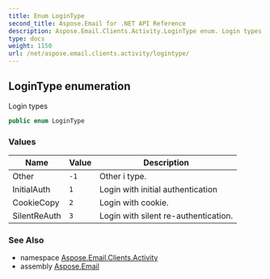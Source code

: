 ```yaml
---
title: Enum LoginType
second_title: Aspose.Email for .NET API Reference
description: Aspose.Email.Clients.Activity.LoginType enum. Login types
type: docs
weight: 1150
url: /net/aspose.email.clients.activity/logintype/
---
```

## LoginType enumeration

Login types

```csharp
public enum LoginType
```

### Values

| Name | Value | Description |
| --- | --- | --- |
| Other | `-1` | Other i type. |
| InitialAuth | `1` | Login with initial authentication |
| CookieCopy | `2` | Login with cookie. |
| SilentReAuth | `3` | Login with silent re-authentication. |

### See Also

* namespace [Aspose.Email.Clients.Activity](../../aspose.email.clients.activity/)
* assembly [Aspose.Email](../../)



